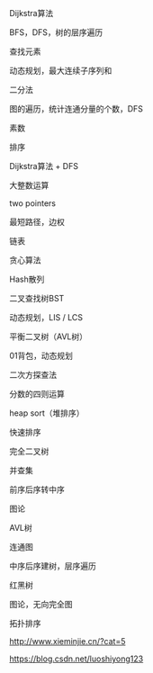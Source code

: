 Dijkstra算法

BFS，DFS，树的层序遍历

查找元素

动态规划，最大连续子序列和

二分法

图的遍历，统计连通分量的个数，DFS

素数

排序

Dijkstra算法 + DFS

大整数运算

two pointers

最短路径，边权

链表

贪心算法

Hash散列

二叉查找树BST

动态规划，LIS / LCS

平衡二叉树（AVL树）

01背包，动态规划

二次方探查法

分数的四则运算

heap sort（堆排序）

快速排序

完全二叉树

并查集

前序后序转中序

图论

AVL树

连通图

中序后序建树，层序遍历

红黑树

图论，无向完全图

拓扑排序

http://www.xieminjie.cn/?cat=5

https://blog.csdn.net/luoshiyong123
